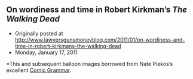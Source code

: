 ## On wordiness and time in Robert Kirkman’s <em>The Walking Dead</em>

 * Originally posted at http://www.lawyersgunsmoneyblog.com/2011/01/on-wordiness-and-time-in-robert-kirkmans-the-walking-dead
 * Monday, January 17, 2011

\*This and subsequent balloon images borrowed from Nate Piekos’s excellent [Comic Grammar](http://www.blambot.com/grammar.shtml).